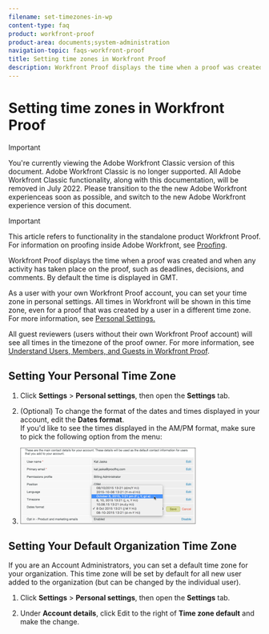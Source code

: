 ```yaml
---
filename: set-timezones-in-wp
content-type: faq
product: workfront-proof
product-area: documents;system-administration
navigation-topic: faqs-workfront-proof
title: Setting time zones in Workfront Proof
description: Workfront Proof displays the time when a proof was created and when any activity has taken place on the proof, such as deadlines, decisions, and comments. By default the time is displayed in GMT.
---
```


# Setting time zones in Workfront Proof

>[!IMPORTANT]
>
>You're currently viewing the Adobe Workfront Classic version of this document. Adobe Workfront Classic is no longer supported. All Adobe Workfront Classic functionality, along with this documentation, will be removed in July 2022. Please transition to the the new Adobe Workfront experienceas soon as possible, and switch to the new Adobe Workfront experience version of this document.

>[!IMPORTANT]
>
>This article refers to functionality in the standalone product Workfront Proof. For information on proofing inside Adobe Workfront, see [Proofing](../../../review-and-approve-work/proofing/proofing.md).

Workfront Proof displays the time when a proof was created and when any activity has taken place on the proof, such as deadlines, decisions, and comments. By default the time is displayed in GMT.

As a user with your own Workfront Proof account, you can set your time zone in personal settings. All times in Workfront will be shown in this time zone, even for a proof that was created by a user in a different time zone. For more information, see [Personal Settings.](https://support.workfront.com/hc/en-us/sections/115000921168-Personal-settings)

All guest reviewers (users without their own Workfront Proof account) will see all times in the timezone of the proof owner. For more information, see [Understand Users, Members, and Guests in Workfront Proof](../../../workfront-proof/wp-mnguserscontacts/contacts/use-members-guests.md).

## Setting Your Personal Time Zone

1. Click **Settings** > **Personal settings**, then open the **Settings** tab.

1. (Optional) To change the format of the dates and times displayed in your account, edit the **Dates format**.   
   If you'd like to see the times displayed in the AM/PM format, make sure to pick the following option from the menu:

1. ![Dates_format.png](assets/dates-format-350x152.png)

## Setting Your Default Organization Time Zone

If you are an Account Administrators, you can set a default time zone for your organization. This time zone will be set by default for all new user added to the organization (but can be changed by the individual user).

1. Click **Settings** > **Personal settings**, then open the **Settings** tab.

1. Under **Account details**, click Edit to the right of **Time zone default** and make the change.

